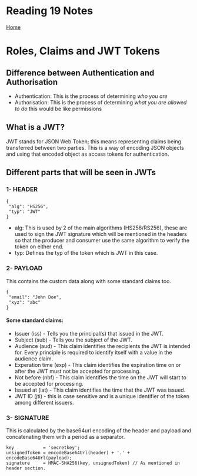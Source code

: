 # Reading 19 Notes

[Home](README.md)

# Roles, Claims and JWT Tokens

## Difference between Authentication and Authorisation
- Authentication: This is the process of determining *who you are*
- Authorisation: This is the process of determining *what you are allowed to do* this would be like permissions


## What is a JWT?
JWT stands for JSON Web Token; this means representing claims being transferred between two parties. This is a way of encoding JSON objects and using that encoded object as access tokens for authentication.

## Different parts that will be seen in JWTs
### 1- HEADER
```
{
 "alg": "HS256",
 "typ": "JWT"
}
```
- alg: This is used by 2 of the main algorithms (HS256/RS256), these are used to sign the JWT signature which will be mentioned in the headers so that the producer and consumer use the same algorithm to verify the token on either end.
- typ: Defines the typ of the token which is JWT in this case.

### 2- PAYLOAD
This contains the custom data along with some standard claims too. 
```
{
 "email": "John Doe",
 "xyz": "abc"
}
```
#### Some standard claims:
- Issuer (iss) - Tells you the principal(s) that issued in the JWT.
- Subject (sub) - Tells you the subject of the JWT.
- Audience (aud) - This claim identifies the recipients the JWT is intended for. Every principle is required to identify itself with a value in the audience claim.
- Experation time (exp) - This claim identifies the expiration time on or after the JWT must not be accepted for processing. 
- Not before (nbf) - This claim identifies the time on the JWT will start to be accepted for processing.
- Issued at (iat) - This claim identifies the time that the JWT was issued. 
- JWT ID (jti) - this is case sensitive and is a unique identifier of the token among different issuers.

### 3- SIGNATURE
This is calculated by the base64url encoding of the header and payload and concatenating them with a period as a separator.
```
key           = 'secretkey';
unsignedToken = encodeBase64Url(header) + '.' + encodeBase64Url(payload);
signature     = HMAC-SHA256(key, unsignedToken) // As mentioned in header section.
```
